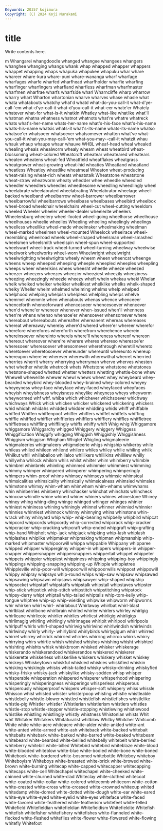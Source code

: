 ```yaml
---
Keywords: 20357 kojimura
Copyright: (C) 2024 Koji Murakami
---
```


# title

Write contents here.



m Whangarei whangdoodle whanged
whangee whangees whangers whanghee whanging whangs whank whap whapped whapper
whappers whappet whapping whaps whapuka whapukee whapuku whar whare whareer
whare-kura whare-puni whare-wananga wharf wharfage wharfages wharfe wharfed wharfhead wharfholder
wharfie wharfing wharfinger wharfingers wharfland wharfless wharfman wharfmaster wharfmen wharfrae
wharfs wharfside wharl Wharncliffe wharp wharrow wharry whart Wharton whartonian
wharve wharves whase whasle what whata whatabouts whatchy what'd whatd
what-do-you-call-it what-d'ye-call-'em what-d'ye-call-it what-d'you-call-it what-eer whate'er Whately whatever what-for what-is-it
whatkin Whatley what-like whatlike what'll whatman whatna whatness whatnot whatnots
what're whatre whatreck whats what's-her-name whats-her-name what's-his-face what's-his-name whats-his-name whatsis
whats-it what's-its-name whats-its-name whatso whatsoe'er whatsoeer whatsoever whatsomever whatten what've
what-you-call-it what-you-may-call-'em what-you-may--call-it whatzit whau whauk whaup whaups whaur whauve
WHBL wheaf-head wheal whealed whealing wheals whealworm whealy wheam wheat
wheatbird wheat-blossoming wheat-colored Wheatcroft wheatear wheateared wheatears wheaten wheatens wheat-fed
Wheatfield wheatflakes wheatgrass wheatgrower wheat-growing wheat-hid wheaties Wheatland wheatland wheatless
Wheatley wheatlike wheatmeal Wheaton wheat-producing wheat-raising wheat-rich wheats wheatstalk Wheatstone
wheatstone wheat-straw wheatworm wheaty whedder whee wheedle wheedled wheedler wheedlers
wheedles wheedlesome wheedling wheedlingly wheel wheelabrate wheelabrated wheelabrating Wheelabrator wheelage
wheel-backed wheelband wheelbarrow wheel-barrower wheelbarrower wheelbarrowful wheelbarrows wheelbase wheelbases wheelbird
wheelbox wheel-broad wheelchair wheelchairs wheel-cut wheel-cutting wheeldom wheeled Wheeler wheeler
wheeler-dealer wheelerite wheelers Wheelersburg wheelery wheel-footed wheel-going wheelhorse wheelhouse wheelhouses
wheelie wheelies Wheeling wheeling wheelingly wheelings wheelless wheellike wheel-made wheelmaker
wheelmaking wheelman wheel-marked wheelmen wheel-mounted Wheelock wheelrace wheel-resembling wheelroad wheels
wheel-shaped wheelsman wheel-smashed wheelsmen wheelsmith wheelspin wheel-spun wheel-supported wheelswarf wheel-track
wheel-turned wheel-turning wheelway wheelwise wheelwork wheelworks wheel-worn Wheelwright wheelwright wheelwrighting
wheelwrights wheely wheem wheen wheencat wheenge wheens wheep wheeped wheeping
wheeple wheepled wheeples wheepling wheeps wheer wheerikins whees wheesht wheetle
wheeze wheezed wheezer wheezers wheezes wheezier wheeziest wheezily wheeziness wheezing
wheezingly wheezle wheezy wheft whein whekau wheki Whelan whelk whelked
whelker whelkier whelkiest whelklike whelks whelk-shaped whelky Wheller whelm whelmed
whelming whelms whelp whelped whelphood whelping whelpish whelpless whelpling whelps
whelve whemmel whemmle when whenabouts whenas whence whenceeer whenceforth whenceforward
whencesoeer whencesoever whencever when'd whene'er wheneer whenever when-issued when'll whenness
when're whens whenso whensoe'er whensoever whensomever where whereabout whereabouts whereafter
whereanent whereas whereases whereat whereaway whereby where'd whered where'er whereer
wherefor wherefore wherefores whereforth wherefrom wherehence wherein whereinsoever whereinto whereis
where'll whereness whereof whereon whereout whereover where're wherere wheres whereso
wheresoe'er wheresoeer wheresoever wheresomever wherethrough wheretill whereto wheretoever wheretosoever whereunder
whereuntil whereunto whereup whereupon where've wherever wherewith wherewithal wherret wherried
wherries wherrit wherry wherrying wherryman wherve wherves whesten whet whether
whetile whetrock whets Whetstone whetstone whetstones whetstone-shaped whetted whetter whetters
whetting whettle-bone whew Whewell whewellite whewer whewl whews whewt whey
wheybeard whey-bearded wheybird whey-blooded whey-brained whey-colored wheyey wheyeyness whey-face wheyface
whey-faced wheyfaced wheyfaces wheyish wheyishness wheyisness wheylike wheyness wheys wheyworm
wheywormed whf whf. whiba which whichever whichsoever whichway whichways Whick
whick whicken whicker whickered whickering whickers whid whidah whidahs whidded
whidder whidding whids whiff whiffable whiffed Whiffen whiffenpoof whiffer whiffers
whiffet whiffets whiffing whiffle whiffled whiffler whiffleries whifflers whifflery whiffles
whiffletree whiffletrees whiffling whifflingly whiffs whiffy whift Whig whig Whiggamore
whiggamore Whiggarchy whigged Whiggery whiggery Whiggess Whiggification Whiggify whigging Whiggish
Whiggishly Whiggishness Whiggism whiggism Whigham Whiglet Whigling whigmaleerie whigmaleeries whigmaleery
whigmeleerie whigs whigship whikerby while whileas whiled whileen whilend whilere
whiles whiley whilie whiling whilk Whilkut whill whillaballoo whillaloo whillikers
whillikins whillilew whilly whillywha whilock whilom whils whilst whilter whim
whimberry whimble whimbrel whimbrels whimling whimmed whimmier whimmiest whimming whimmy
whimper whimpered whimperer whimpering whimperingly whimpers whim-proof whims whimsey whimseys
whimsic whimsical whimsicalities whimsicality whimsically whimsicalness whimsied whimsies whimstone whimsy
whim-wham whimwham whim-whams whimwhams whin whinberries whinberry whinchacker whinchat whinchats
whincheck whincow whindle whine whined whiner whiners whines whinestone Whiney
whiney whing whing-ding whinge whinged whinger whinges whinier whiniest whininess
whining whiningly whinnel whinner whinnied whinnier whinnies whinniest whinnock whinny
whinnying whins whinstone whin-wrack whiny whinyard whip whip- whip-bearing whipbelly
whipbird whipcat whipcord whipcords whipcordy whip-corrected whipcrack whip-cracker whipcracker whip-cracking
whipcraft whip-ended whipgraft whip-grafting whip-hand Whipholt whip-jack whipjack whipking whip-lash
whiplash whiplashes whiplike whipmaker whipmaking whipman whipmanship whip-marked whipmaster whipoorwill
whippa whippable Whippany whipparee whipped whipper whipperginny whipper-in whippers whippers-in
whipper-snapper whippersnapper whippersnappers whippertail whippet whippeter whippets whippier whippiest whippiness
whipping whipping-boy whippingly whippings whipping-snapping whipping-up Whipple whippletree Whippleville whip-poor-will
whippoorwill whippoorwills whippost whippowill whippy whipray whiprays whip-round whips whip-saw
whipsaw whipsawed whipsawing whipsawn whipsaws whipsawyer whip-shaped whipship whipsocket whipstaff
whipstaffs whipstalk whipstall whipstaves whipster whip-stick whipstick whip-stitch whipstitch whipstitching
whipstock whipsy-derry whipt whiptail whip-tailed whiptails whip-tom-kelly whip-tongue whiptree whip-up
whip-wielding whipwise whipworm whipworms whir whirken whirl whirl- whirlabout Whirlaway
whirlbat whirl-blast whirlblast whirlbone whirlbrain whirled whirler whirlers whirley whirlgig
whirlicane whirlicote whirlier whirlies whirliest whirligig whirligigs whirlimagig whirling whirlingly
whirlmagee whirlpit whirlpool whirlpools whirlpuff whirls whirl-shaped whirlwig whirlwind whirlwindish
whirlwinds whirlwindy whirly whirly- whirlybird whirlybirds whirlygigum whirr whirred whirret
whirrey whirrick whirried whirries whirring whirroo whirrs whirry whirrying whirs
whirtle whish whished whishes whishing whisht whishted whishting whishts whisk
whiskbroom whisked whisker whiskerage whiskerando whiskerandoed whiskerandos whiskered whiskerer whiskerette
whiskerless whiskerlike whiskers whiskery whisket whiskey whiskeys Whiskeytown whiskful whiskied
whiskies whiskified whiskin whisking whiskingly whisks whisk-tailed whisky whisky-drinking whiskyfied
whisky-frisky whisky-jack whiskylike whisky-sodden whisp whisper whisperable whisperation whispered whisperer
whisperhood whispering whisperingly whisperingness whisperings whisperless whisperous whisperously whisperproof whispers
whisper-soft whispery whiss whissle Whisson whist whisted whister whisterpoop whisting
whistle whistleable whistlebelly whistle-blower whistled whistlefish whistlefishes whistlelike whistle-pig Whistler
whistler Whistlerian whistlerism whistlers whistles whistle-stop whistle-stopper whistle-stopping whistlewing whistlewood
whistlike whistling whistlingly whistly whistness Whistonian whists Whit whit Whitaker
Whitakers Whitaturalist whitblow Whitby Whitcher Whitcomb White white white-acre whiteacre
white-alder white-ankled white-ant white-anted white-armed white-ash whiteback white-backed whitebait whitebaits
whitebark white-barked white-barred white-beaked whitebeam whitebeard white-bearded white-bellied whitebelly whitebelt
white-berried whiteberry whitebill white-billed Whitebird whitebird whiteblaze white-blood white-blooded whiteblow
white-blue white-bodied white-bone white-boned Whitebook white-bordered white-bosomed whitebottle Whiteboy whiteboy
Whiteboyism Whiteboys white-breasted white-brick white-browed white-brown white-burning whitecap white-capped whitecapper
whitecapping whitecaps white-cell Whitechapel whitechapel white-cheeked white-chinned white-churned white-clad Whiteclay
white-clothed whitecoat white-coated white-collar white-colored whitecomb whitecorn white-cotton white-crested white-cross
white-crossed white-crowned whitecup whited whitedamp white-domed white-dotted white-dough white-ear white-eared
white-eye white-eyed white-eyelid white-eyes whiteface white-faced white-favored white-feathered white-featherism whitefeet
white-felled Whitefield Whitefieldian whitefieldian Whitefieldism Whitefieldite Whitefish whitefish whitefisher whitefishery
whitefishes white-flanneled white-flecked white-fleshed whiteflies white-flower white-flowered white-flowing whitefly Whitefoot
